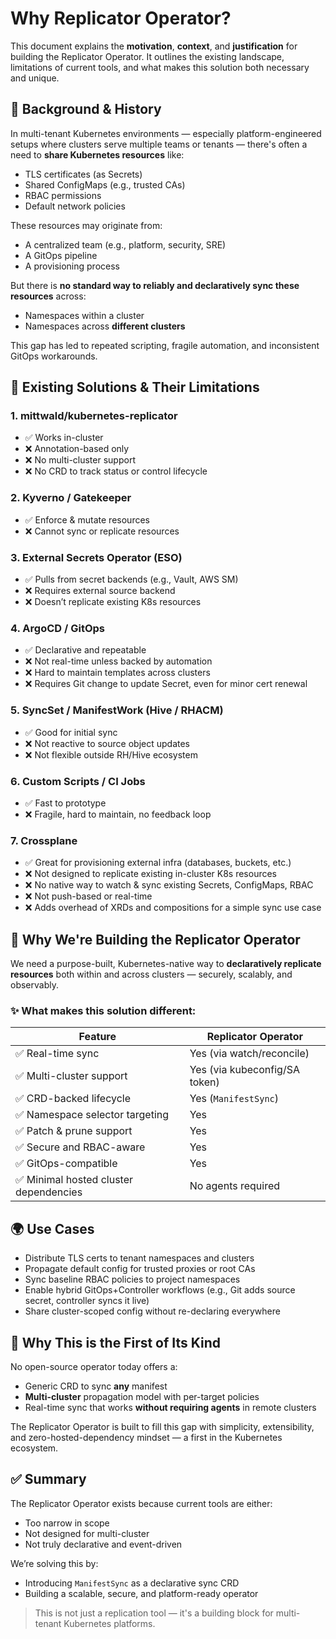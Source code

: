 # Why Replicator Operator?

This document explains the **motivation**, **context**, and **justification** for building the Replicator Operator. It outlines the existing landscape, limitations of current tools, and what makes this solution both necessary and unique.

## 📜 Background & History

In multi-tenant Kubernetes environments — especially platform-engineered setups where clusters serve multiple teams or tenants — there's often a need to **share Kubernetes resources** like:

* TLS certificates (as Secrets)
* Shared ConfigMaps (e.g., trusted CAs)
* RBAC permissions
* Default network policies

These resources may originate from:

* A centralized team (e.g., platform, security, SRE)
* A GitOps pipeline
* A provisioning process

But there is **no standard way to reliably and declaratively sync these resources** across:

* Namespaces within a cluster
* Namespaces across **different clusters**

This gap has led to repeated scripting, fragile automation, and inconsistent GitOps workarounds.

## 🧭 Existing Solutions & Their Limitations

### 1. **mittwald/kubernetes-replicator**

* ✅ Works in-cluster
* ❌ Annotation-based only
* ❌ No multi-cluster support
* ❌ No CRD to track status or control lifecycle

### 2. **Kyverno / Gatekeeper**

* ✅ Enforce & mutate resources
* ❌ Cannot sync or replicate resources

### 3. **External Secrets Operator (ESO)**

* ✅ Pulls from secret backends (e.g., Vault, AWS SM)
* ❌ Requires external source backend
* ❌ Doesn’t replicate existing K8s resources

### 4. **ArgoCD / GitOps**

* ✅ Declarative and repeatable
* ❌ Not real-time unless backed by automation
* ❌ Hard to maintain templates across clusters
* ❌ Requires Git change to update Secret, even for minor cert renewal

### 5. **SyncSet / ManifestWork (Hive / RHACM)**

* ✅ Good for initial sync
* ❌ Not reactive to source object updates
* ❌ Not flexible outside RH/Hive ecosystem

### 6. **Custom Scripts / CI Jobs**

* ✅ Fast to prototype
* ❌ Fragile, hard to maintain, no feedback loop

### 7. Crossplane

* ✅ Great for provisioning external infra (databases, buckets, etc.)
* ❌ Not designed to replicate existing in-cluster K8s resources
* ❌ No native way to watch & sync existing Secrets, ConfigMaps, RBAC
* ❌ Not push-based or real-time
* ❌ Adds overhead of XRDs and compositions for a simple sync use case

## 🚀 Why We're Building the Replicator Operator

We need a purpose-built, Kubernetes-native way to **declaratively replicate resources** both within and across clusters — securely, scalably, and observably.

### ✨ What makes this solution different:

| Feature                               | Replicator Operator           |
| ------------------------------------- | ----------------------------- |
| ✅ Real-time sync                      | Yes (via watch/reconcile)     |
| ✅ Multi-cluster support               | Yes (via kubeconfig/SA token) |
| ✅ CRD-backed lifecycle                | Yes (`ManifestSync`)          |
| ✅ Namespace selector targeting        | Yes                           |
| ✅ Patch & prune support               | Yes                           |
| ✅ Secure and RBAC-aware               | Yes                           |
| ✅ GitOps-compatible                   | Yes                           |
| ✅ Minimal hosted cluster dependencies | No agents required            |

## 🌍 Use Cases

* Distribute TLS certs to tenant namespaces and clusters
* Propagate default config for trusted proxies or root CAs
* Sync baseline RBAC policies to project namespaces
* Enable hybrid GitOps+Controller workflows (e.g., Git adds source secret, controller syncs it live)
* Share cluster-scoped config without re-declaring everywhere

## 📌 Why This is the First of Its Kind

No open-source operator today offers a:

* Generic CRD to sync **any** manifest
* **Multi-cluster** propagation model with per-target policies
* Real-time sync that works **without requiring agents** in remote clusters

The Replicator Operator is built to fill this gap with simplicity, extensibility, and zero-hosted-dependency mindset — a first in the Kubernetes ecosystem.

## ✅ Summary

The Replicator Operator exists because current tools are either:

* Too narrow in scope
* Not designed for multi-cluster
* Not truly declarative and event-driven

We’re solving this by:

* Introducing `ManifestSync` as a declarative sync CRD
* Building a scalable, secure, and platform-ready operator

> This is not just a replication tool — it's a building block for multi-tenant Kubernetes platforms.
